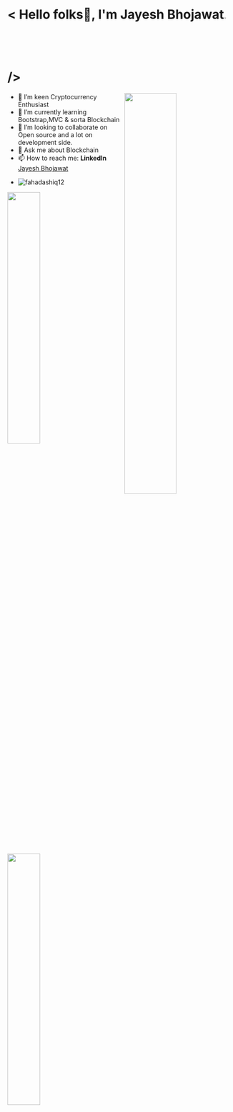 ###                    
<!-- PLIS DONT COPY DIRECTLY GUYSZ...HUEHUEHUE -->
<h1 align="left"> < Hello folks🚀, I'm Jayesh Bhojawat<img src="https://raw.githubusercontent.com/syedareehaquasar/syedareehaquasar/master/gifs/Hi.gif" width="3%">/></h2>
<img width="48%" img src="https://yt3.ggpht.com/a/AATXAJyoBzY3MLfXHZ8EW4X3SpL8Tkmn1sBtn3FaxA=s900-c-k-c0xffffffff-no-rj-mo" align="right"/>

- 🔭 I’m keen Cryptocurrency Enthusiast
- 🌱 I’m currently learning Bootstrap,MVC & sorta Blockchain
- 👯 I’m looking to collaborate on Open source and a lot on development side.
- 💬 Ask me about Blockchain 
- 📫 How to reach me: **LinkedIn** [Jayesh Bhojawat ](https://www.linkedin.com/in/jayeshbhojawat/) 
-  <p align="left"> <img src="https://komarev.com/ghpvc/?username=fahadashiq12&label=Profile%20views&color=0e75b6&style=flat" alt="fahadashiq12" /> </p>

<img width="38%" img src="https://github-readme-stats.vercel.app/api?username=Jayeshbhojawat&theme=radical&show_icons=true">
<img width="38%" src="https://github-readme-streak-stats.herokuapp.com/?user=Jayeshbhojawat&theme=radical&show_icons=true" />
